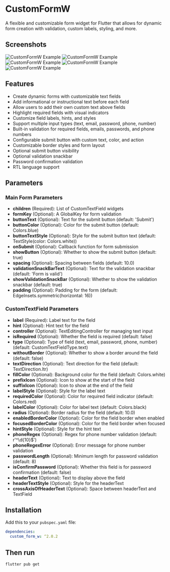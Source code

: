 # CustomFormW

A flexible and customizable form widget for Flutter that allows for dynamic form creation with validation, custom labels, styling, and more.

## Screenshots
![CustomFormW Example](screenshots/image_one.png)
![CustomFormW Example](screenshots/image_two.png)
![CustomFormW Example](screenshots/image_three.png)
![CustomFormW Example](screenshots/image_four.png)
![CustomFormW Example](screenshots/image_five.png)

## Features
- Create dynamic forms with customizable text fields
- Add informational or instructional text before each field
- Allow users to add their own custom text above fields
- Highlight required fields with visual indicators
- Customize field labels, hints, and styles
- Support multiple input types (text, email, password, phone, number)
- Built-in validation for required fields, emails, passwords, and phone numbers
- Configurable submit button with custom text, color, and action
- Customizable border styles and form layout
- Optional submit button visibility
- Optional validation snackbar
- Password confirmation validation
- RTL language support

## Parameters

### Main Form Parameters
- **children** (Required): List of CustomTextField widgets
- **formKey** (Optional): A GlobalKey<FormState> for form validation
- **buttonText** (Optional): Text for the submit button (default: 'Submit')
- **buttonColor** (Optional): Color for the submit button (default: Colors.blue)
- **buttonTextStyle** (Optional): Style for the submit button text (default: TextStyle(color: Colors.white))
- **onSubmit** (Optional): Callback function for form submission
- **showButton** (Optional): Whether to show the submit button (default: true)
- **spacing** (Optional): Spacing between fields (default: 10.0)
- **validationSnackBarText** (Optional): Text for the validation snackbar (default: 'Form is valid')
- **showValidationSnackBar** (Optional): Whether to show the validation snackbar (default: true)
- **padding** (Optional): Padding for the form (default: EdgeInsets.symmetric(horizontal: 16))

### CustomTextField Parameters
- **label** (Required): Label text for the field
- **hint** (Optional): Hint text for the field
- **controller** (Optional): TextEditingController for managing text input
- **isRequired** (Optional): Whether the field is required (default: false)
- **type** (Optional): Type of field (text, email, password, phone, number) (default: CustomTextFieldType.text)
- **withoutBorder** (Optional): Whether to show a border around the field (default: false)
- **textDirection** (Optional): Text direction for the field (default: TextDirection.ltr)
- **fillColor** (Optional): Background color for the field (default: Colors.white)
- **prefixIcon** (Optional): Icon to show at the start of the field
- **suffixIcon** (Optional): Icon to show at the end of the field
- **labelStyle** (Optional): Style for the label text
- **requiredColor** (Optional): Color for required field indicator (default: Colors.red)
- **labelColor** (Optional): Color for label text (default: Colors.black)
- **radius** (Optional): Border radius for the field (default: 10.0)
- **enabledBorderColor** (Optional): Color for the field border when enabled
- **focusedBorderColor** (Optional): Color for the field border when focused
- **hintStyle** (Optional): Style for the hint text
- **phoneRegex** (Optional): Regex for phone number validation (default: r'^\d{10}$')
- **phoneRegexError** (Optional): Error message for phone number validation
- **passwordLength** (Optional): Minimum length for password validation (default: 8)
- **isConfirmPassword** (Optional): Whether this field is for password confirmation (default: false)
- **headerText** (Optional): Text to display above the field
- **headerTextStyle** (Optional): Style for the headerText
- **crossAxisOfHeaderText** (Optional): Space between headerText and TextField

## Installation

Add this to your `pubspec.yaml` file:

```yaml
dependencies:
  custom_form_w: ^2.0.2
```
## Then run 
`flutter pub get`

